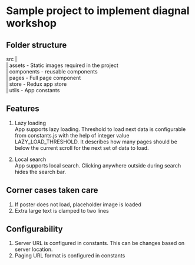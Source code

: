 # Sample project to implement diagnal workshop

## Folder structure
src |<br />
    | assets - Static images required in the project<br />
    | components - reusable components<br />
    | pages - Full page component<br />
    | store - Redux app store<br />
    | utils - App constants<br />

## Features

1. Lazy loading<br />
App supports lazy loading. Threshold to load next data is configurable from constants.js with the help of integer value LAZY_LOAD_THRESHOLD. It describes how many pages should be below the current scroll for the next set of data to load.

2. Local search<br />
App supports local search. Clicking anywhere outside during search hides the search bar.

## Corner cases taken care

1. If poster does not load, placeholder image is loaded
2. Extra large text is clamped to two lines

## Configurability

1. Server URL is configured in constants. This can be changes based on server location.
2. Paging URL format is configured in constants
